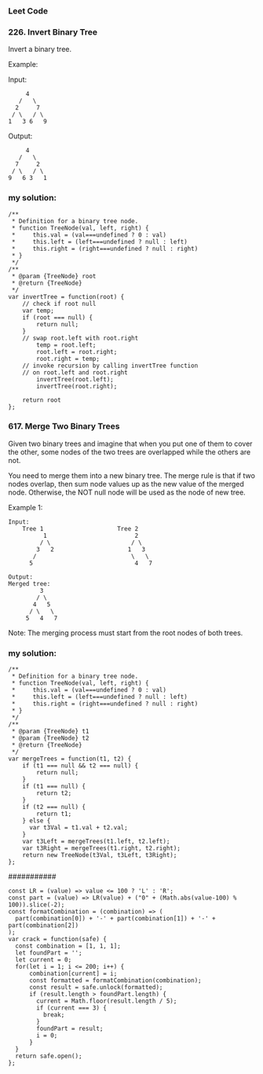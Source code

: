 ### Leet Code
### 226. Invert Binary Tree

Invert a binary tree.  

Example:  

Input: 
```
     4
   /   \
  2     7
 / \   / \
1   3 6   9
```
Output:  
```
     4
   /   \
  7     2
 / \   / \
9   6 3   1
```
### my solution:
```
/**
 * Definition for a binary tree node.
 * function TreeNode(val, left, right) {
 *     this.val = (val===undefined ? 0 : val)
 *     this.left = (left===undefined ? null : left)
 *     this.right = (right===undefined ? null : right)
 * }
 */
/**
 * @param {TreeNode} root
 * @return {TreeNode}
 */
var invertTree = function(root) {
    // check if root null
    var temp;
    if (root === null) {
        return null;
    }
    // swap root.left with root.right
        temp = root.left;
        root.left = root.right;
        root.right = temp;
    // invoke recursion by calling invertTree function
    // on root.left and root.right
        invertTree(root.left);
        invertTree(root.right);
        
    return root 
};
```

### 617. Merge Two Binary Trees

Given two binary trees and imagine that when you put one of them to cover the other, some nodes of the two trees are overlapped while the others are not.  

You need to merge them into a new binary tree. The merge rule is that if two nodes overlap, then sum node values up as the new value of the merged node. Otherwise, the NOT null node will be used as the node of new tree.  

Example 1:  
```
Input: 
	Tree 1                     Tree 2                  
          1                         2                             
         / \                       / \                            
        3   2                     1   3                        
       /                           \   \                      
      5                             4   7 

Output: 
Merged tree:
	     3
	    / \
	   4   5
	  / \   \ 
	 5   4   7
```
Note: The merging process must start from the root nodes of both trees.  

### my solution:
```
/**
 * Definition for a binary tree node.
 * function TreeNode(val, left, right) {
 *     this.val = (val===undefined ? 0 : val)
 *     this.left = (left===undefined ? null : left)
 *     this.right = (right===undefined ? null : right)
 * }
 */
/**
 * @param {TreeNode} t1
 * @param {TreeNode} t2
 * @return {TreeNode}
 */
var mergeTrees = function(t1, t2) {
    if (t1 === null && t2 === null) {
        return null;
    }
    if (t1 === null) {
        return t2;
    }
    if (t2 === null) {
        return t1;
    } else {
      var t3Val = t1.val + t2.val;
    }
    var t3Left = mergeTrees(t1.left, t2.left);
    var t3Right = mergeTrees(t1.right, t2.right);
    return new TreeNode(t3Val, t3Left, t3Right);
};
```




###########

```
const LR = (value) => value <= 100 ? 'L' : 'R';
const part = (value) => LR(value) + ("0" + (Math.abs(value-100) % 100)).slice(-2);
const formatCombination = (combination) => (
  part(combination[0]) + '-' + part(combination[1]) + '-' + part(combination[2])
);
var crack = function(safe) {
  const combination = [1, 1, 1];
  let foundPart = '';
  let current = 0;
  for(let i = 1; i <= 200; i++) {
      combination[current] = i;
      const formatted = formatCombination(combination);
      const result = safe.unlock(formatted);
      if (result.length > foundPart.length) {
        current = Math.floor(result.length / 5);
        if (current === 3) {
          break;
        }
        foundPart = result;
        i = 0;
      }
  }
  return safe.open();
};
```
